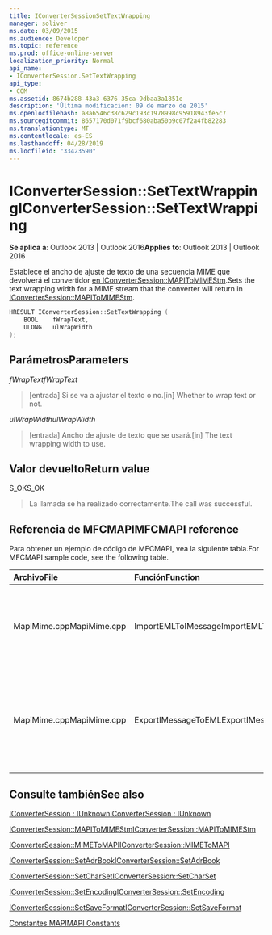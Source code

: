 ```yaml
---
title: IConverterSessionSetTextWrapping
manager: soliver
ms.date: 03/09/2015
ms.audience: Developer
ms.topic: reference
ms.prod: office-online-server
localization_priority: Normal
api_name:
- IConverterSession.SetTextWrapping
api_type:
- COM
ms.assetid: 8674b288-43a3-6376-35ca-9dbaa3a1851e
description: 'Última modificación: 09 de marzo de 2015'
ms.openlocfilehash: a8a6546c38c629c193c1978998c95918943fe5c7
ms.sourcegitcommit: 8657170d071f9bcf680aba50b9c07f2a4fb82283
ms.translationtype: MT
ms.contentlocale: es-ES
ms.lasthandoff: 04/28/2019
ms.locfileid: "33423590"
---
```

# <a name="iconvertersessionsettextwrapping"></a><span data-ttu-id="e8618-103">IConverterSession::SetTextWrapping</span><span class="sxs-lookup"><span data-stu-id="e8618-103">IConverterSession::SetTextWrapping</span></span>

  
  
<span data-ttu-id="e8618-104">**Se aplica a**: Outlook 2013 | Outlook 2016</span><span class="sxs-lookup"><span data-stu-id="e8618-104">**Applies to**: Outlook 2013 | Outlook 2016</span></span> 
  
<span data-ttu-id="e8618-105">Establece el ancho de ajuste de texto de una secuencia MIME que devolverá el convertidor [en IConverterSession::MAPIToMIMEStm](iconvertersession-mapitomimestm.md).</span><span class="sxs-lookup"><span data-stu-id="e8618-105">Sets the text wrapping width for a MIME stream that the converter will return in [IConverterSession::MAPIToMIMEStm](iconvertersession-mapitomimestm.md).</span></span>
  
```cpp
HRESULT IConverterSession::SetTextWrapping ( 
    BOOL    fWrapText, 
    ULONG   ulWrapWidth 
);
```

## <a name="parameters"></a><span data-ttu-id="e8618-106">Parámetros</span><span class="sxs-lookup"><span data-stu-id="e8618-106">Parameters</span></span>

 <span data-ttu-id="e8618-107">*fWrapText*</span><span class="sxs-lookup"><span data-stu-id="e8618-107">*fWrapText*</span></span> 
  
> <span data-ttu-id="e8618-108">[entrada] Si se va a ajustar el texto o no.</span><span class="sxs-lookup"><span data-stu-id="e8618-108">[in] Whether to wrap text or not.</span></span>
    
 <span data-ttu-id="e8618-109">*ulWrapWidth*</span><span class="sxs-lookup"><span data-stu-id="e8618-109">*ulWrapWidth*</span></span> 
  
> <span data-ttu-id="e8618-110">[entrada] Ancho de ajuste de texto que se usará.</span><span class="sxs-lookup"><span data-stu-id="e8618-110">[in] The text wrapping width to use.</span></span>
    
## <a name="return-value"></a><span data-ttu-id="e8618-111">Valor devuelto</span><span class="sxs-lookup"><span data-stu-id="e8618-111">Return value</span></span>

<span data-ttu-id="e8618-112">S_OK</span><span class="sxs-lookup"><span data-stu-id="e8618-112">S_OK</span></span>
  
> <span data-ttu-id="e8618-113">La llamada se ha realizado correctamente.</span><span class="sxs-lookup"><span data-stu-id="e8618-113">The call was successful.</span></span>
    
## <a name="mfcmapi-reference"></a><span data-ttu-id="e8618-114">Referencia de MFCMAPI</span><span class="sxs-lookup"><span data-stu-id="e8618-114">MFCMAPI reference</span></span>

<span data-ttu-id="e8618-115">Para obtener un ejemplo de código de MFCMAPI, vea la siguiente tabla.</span><span class="sxs-lookup"><span data-stu-id="e8618-115">For MFCMAPI sample code, see the following table.</span></span>
  
|<span data-ttu-id="e8618-116">**Archivo**</span><span class="sxs-lookup"><span data-stu-id="e8618-116">**File**</span></span>|<span data-ttu-id="e8618-117">**Función**</span><span class="sxs-lookup"><span data-stu-id="e8618-117">**Function**</span></span>|<span data-ttu-id="e8618-118">**Comentario**</span><span class="sxs-lookup"><span data-stu-id="e8618-118">**Comment**</span></span>|
|:-----|:-----|:-----|
|<span data-ttu-id="e8618-119">MapiMime.cpp</span><span class="sxs-lookup"><span data-stu-id="e8618-119">MapiMime.cpp</span></span>  <br/> |<span data-ttu-id="e8618-120">ImportEMLToIMessage</span><span class="sxs-lookup"><span data-stu-id="e8618-120">ImportEMLToIMessage</span></span>  <br/> |<span data-ttu-id="e8618-121">MFCMAPI usa MimeToMAPI para convertir un archivo EML en un mensaje MAPI.</span><span class="sxs-lookup"><span data-stu-id="e8618-121">MFCMAPI uses MimeToMAPI to convert an EML file to a MAPI message.</span></span>  <br/> |
|<span data-ttu-id="e8618-122">MapiMime.cpp</span><span class="sxs-lookup"><span data-stu-id="e8618-122">MapiMime.cpp</span></span>  <br/> |<span data-ttu-id="e8618-123">ExportIMessageToEML</span><span class="sxs-lookup"><span data-stu-id="e8618-123">ExportIMessageToEML</span></span>  <br/> |<span data-ttu-id="e8618-124">MFCMAPI usa MAPIToMIMEStm para convertir un mensaje MAPI en un archivo EML.</span><span class="sxs-lookup"><span data-stu-id="e8618-124">MFCMAPI uses MAPIToMIMEStm to convert a MAPI message to an EML file.</span></span>  <br/> |
   
## <a name="see-also"></a><span data-ttu-id="e8618-125">Consulte también</span><span class="sxs-lookup"><span data-stu-id="e8618-125">See also</span></span>



[<span data-ttu-id="e8618-126">IConverterSession : IUnknown</span><span class="sxs-lookup"><span data-stu-id="e8618-126">IConverterSession : IUnknown</span></span>](iconvertersessioniunknown.md)
  
[<span data-ttu-id="e8618-127">IConverterSession::MAPIToMIMEStm</span><span class="sxs-lookup"><span data-stu-id="e8618-127">IConverterSession::MAPIToMIMEStm</span></span>](iconvertersession-mapitomimestm.md)
  
[<span data-ttu-id="e8618-128">IConverterSession::MIMEToMAPI</span><span class="sxs-lookup"><span data-stu-id="e8618-128">IConverterSession::MIMEToMAPI</span></span>](iconvertersession-mimetomapi.md)
  
[<span data-ttu-id="e8618-129">IConverterSession::SetAdrBook</span><span class="sxs-lookup"><span data-stu-id="e8618-129">IConverterSession::SetAdrBook</span></span>](iconvertersession-setadrbook.md)
  
[<span data-ttu-id="e8618-130">IConverterSession::SetCharSet</span><span class="sxs-lookup"><span data-stu-id="e8618-130">IConverterSession::SetCharSet</span></span>](iconvertersession-setcharset.md)
  
[<span data-ttu-id="e8618-131">IConverterSession::SetEncoding</span><span class="sxs-lookup"><span data-stu-id="e8618-131">IConverterSession::SetEncoding</span></span>](iconvertersession-setencoding.md)
  
[<span data-ttu-id="e8618-132">IConverterSession::SetSaveFormat</span><span class="sxs-lookup"><span data-stu-id="e8618-132">IConverterSession::SetSaveFormat</span></span>](iconvertersession-setsaveformat.md)


[<span data-ttu-id="e8618-133">Constantes MAPI</span><span class="sxs-lookup"><span data-stu-id="e8618-133">MAPI Constants</span></span>](mapi-constants.md)

